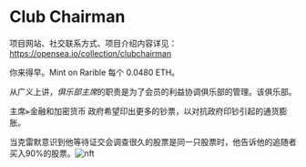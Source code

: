 # Club Chairman

项目网站、社交联系方式、项目介绍内容详见：https://opensea.io/collection/clubchairman

你来得早。Mint on Rarible 每个 0.0480 ETH。

从广义上讲，*俱乐部主席*的职责是为了会员的利益协调俱乐部的管理。该俱乐部。

主席⫸金融和加密货币 政府希望印出更多的钞票，以对抗政府印钞引起的通货膨胀。

当克雷默意识到他等待证交会调查很久的股票是同一只股票时，他告诉他的追随者买入90%的股票。![nft](01.jpg)


